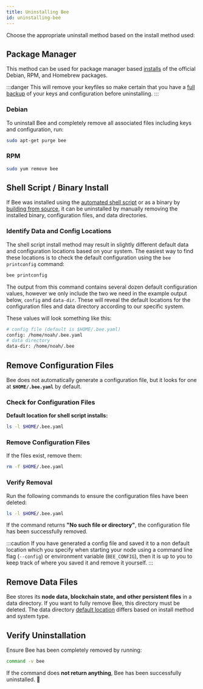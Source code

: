 ```yaml
---
title: Uninstalling Bee
id: uninstalling-bee
---
```


Choose the appropriate uninstall method based on the install method used:

## Package Manager  

This method can be used for package manager based [installs](/docs/bee/installation/package-manager-install) of the official Debian, RPM, and Homebrew packages.

:::danger
This will remove your keyfiles so make certain that you have a [full backup](/docs/bee/working-with-bee/backups) of your keys and configuration before uninstalling.
:::

### Debian

To uninstall Bee and completely remove all associated files including keys and configuration, run: 

```bash
sudo apt-get purge bee
```

### RPM

```bash
sudo yum remove bee
```


## Shell Script / Binary Install

If Bee was installed using the [automated shell script](/docs/bee/installation/shell-script-install) or as a binary by [building from source](/docs/bee/installation/build-from-source), it can be uninstalled by manually removing the installed binary, configuration files, and data directories.

### Identify Data and Config Locations

The shell script install method may result in slightly different default data and configuration locations based on your system. The easiest way to find these locations is to check the default configuration using the `bee printconfig` command:

```bash
bee printconfig
```

The output from this command contains several dozen default configuration values, however we only include the two we need in the example output below, `config` and `data-dir`. These will reveal the default locations for the configuration files and data directory according to our specific system.

These values will look something like this:

```bash
# config file (default is $HOME/.bee.yaml)
config: /home/noah/.bee.yaml
# data directory
data-dir: /home/noah/.bee
```

## Remove Configuration Files

Bee does not automatically generate a configuration file, but it looks for one at **`$HOME/.bee.yaml`** by default. 

### Check for Configuration Files 

**Default location for shell script installs:**  
```bash
ls -l $HOME/.bee.yaml
```

### Remove Configuration Files  
If the files exist, remove them:

```bash
rm -f $HOME/.bee.yaml
```


### Verify Removal 
Run the following commands to ensure the configuration files have been deleted:

```bash
ls -l $HOME/.bee.yaml
```

If the command returns **"No such file or directory"**, the configuration file has been successfully removed.

:::caution
If you have generated a config file and saved it to a non default location which you specify when starting your node using a command line flag (`--config`) or environment variable (`BEE_CONFIG`), then it is up to you to keep track of where you saved it and remove it yourself.
:::

## Remove Data Files

Bee stores its **node data, blockchain state, and other persistent files** in a data directory. If you want to fully remove Bee, this directory must be deleted. The data directory [default location](/docs/bee/working-with-bee/configuration#default-data-and-config-directories) differs based on install method and system type. 


## Verify Uninstallation

Ensure Bee has been completely removed by running:

```bash
command -v bee
```

If the command does **not return anything**, Bee has been successfully uninstalled. 🎉  


